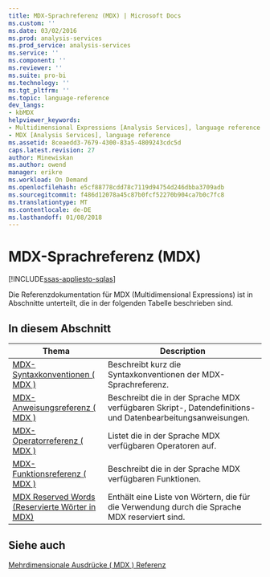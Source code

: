 ```yaml
---
title: MDX-Sprachreferenz (MDX) | Microsoft Docs
ms.custom: ''
ms.date: 03/02/2016
ms.prod: analysis-services
ms.prod_service: analysis-services
ms.service: ''
ms.component: ''
ms.reviewer: ''
ms.suite: pro-bi
ms.technology: ''
ms.tgt_pltfrm: ''
ms.topic: language-reference
dev_langs:
- kbMDX
helpviewer_keywords:
- Multidimensional Expressions [Analysis Services], language reference
- MDX [Analysis Services], language reference
ms.assetid: 8ceaedd3-7679-4300-83a5-4809243cdc5d
caps.latest.revision: 27
author: Minewiskan
ms.author: owend
manager: erikre
ms.workload: On Demand
ms.openlocfilehash: e5cf88778cdd78c7119d94754d246dbba3709adb
ms.sourcegitcommit: f486d12078a45c87b0fcf52270b904ca7b0c7fc8
ms.translationtype: MT
ms.contentlocale: de-DE
ms.lasthandoff: 01/08/2018
---
```

# <a name="mdx-language-reference-mdx"></a>MDX-Sprachreferenz (MDX)
[!INCLUDE[ssas-appliesto-sqlas](../includes/ssas-appliesto-sqlas.md)]

  Die Referenzdokumentation für MDX (Multidimensional Expressions) ist in Abschnitte unterteilt, die in der folgenden Tabelle beschrieben sind.  
  
## <a name="in-this-section"></a>In diesem Abschnitt  
  
|Thema|Description|  
|-----------|-----------------|  
|[MDX-Syntaxkonventionen &#40; MDX &#41;](../mdx/mdx-syntax-conventions-mdx.md)|Beschreibt kurz die Syntaxkonventionen der MDX-Sprachreferenz.|  
|[MDX-Anweisungsreferenz &#40; MDX &#41;](../mdx/mdx-statement-reference-mdx.md)|Beschreibt die in der Sprache MDX verfügbaren Skript-, Datendefinitions- und Datenbearbeitungsanweisungen.|  
|[MDX-Operatorreferenz &#40; MDX &#41;](../mdx/mdx-operator-reference-mdx.md)|Listet die in der Sprache MDX verfügbaren Operatoren auf.|  
|[MDX-Funktionsreferenz &#40; MDX &#41;](../mdx/mdx-function-reference-mdx.md)|Beschreibt die in der Sprache MDX verfügbaren Funktionen.|  
|[MDX Reserved Words (Reservierte Wörter in MDX)](../mdx/mdx-reserved-words.md)|Enthält eine Liste von Wörtern, die für die Verwendung durch die Sprache MDX reserviert sind.|  
  
## <a name="see-also"></a>Siehe auch  
 [Mehrdimensionale Ausdrücke &#40; MDX &#41; Referenz](../mdx/multidimensional-expressions-mdx-reference.md)  
  
  
